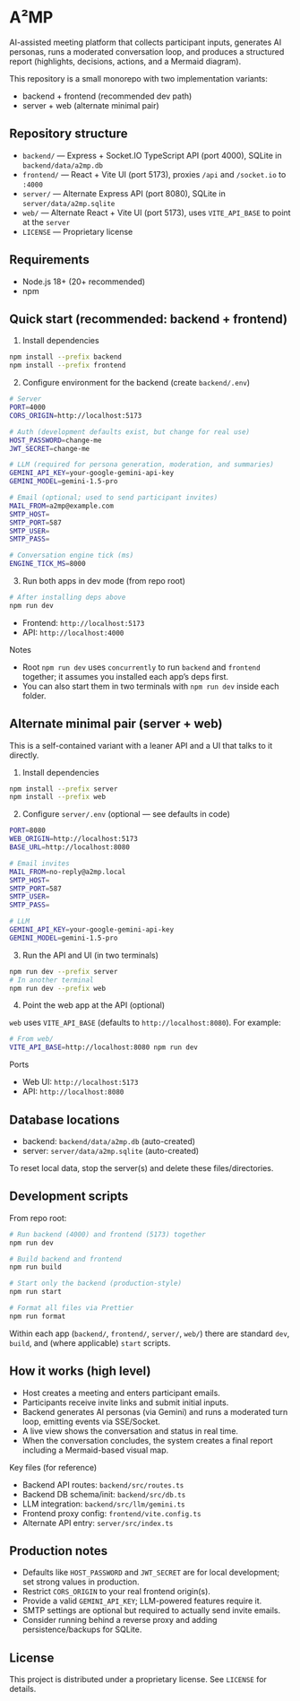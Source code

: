 # A²MP

AI-assisted meeting platform that collects participant inputs, generates AI personas, runs a moderated conversation loop, and produces a structured report (highlights, decisions, actions, and a Mermaid diagram).

This repository is a small monorepo with two implementation variants:
- backend + frontend (recommended dev path)
- server + web (alternate minimal pair)


## Repository structure

- `backend/` — Express + Socket.IO TypeScript API (port 4000), SQLite in `backend/data/a2mp.db`
- `frontend/` — React + Vite UI (port 5173), proxies `/api` and `/socket.io` to `:4000`
- `server/` — Alternate Express API (port 8080), SQLite in `server/data/a2mp.sqlite`
- `web/` — Alternate React + Vite UI (port 5173), uses `VITE_API_BASE` to point at the `server`
- `LICENSE` — Proprietary license


## Requirements

- Node.js 18+ (20+ recommended)
- npm


## Quick start (recommended: backend + frontend)

1) Install dependencies

```bash
npm install --prefix backend
npm install --prefix frontend
```

2) Configure environment for the backend (create `backend/.env`)

```bash
# Server
PORT=4000
CORS_ORIGIN=http://localhost:5173

# Auth (development defaults exist, but change for real use)
HOST_PASSWORD=change-me
JWT_SECRET=change-me

# LLM (required for persona generation, moderation, and summaries)
GEMINI_API_KEY=your-google-gemini-api-key
GEMINI_MODEL=gemini-1.5-pro

# Email (optional; used to send participant invites)
MAIL_FROM=a2mp@example.com
SMTP_HOST=
SMTP_PORT=587
SMTP_USER=
SMTP_PASS=

# Conversation engine tick (ms)
ENGINE_TICK_MS=8000
```

3) Run both apps in dev mode (from repo root)

```bash
# After installing deps above
npm run dev
```

- Frontend: `http://localhost:5173`
- API: `http://localhost:4000`

Notes
- Root `npm run dev` uses `concurrently` to run `backend` and `frontend` together; it assumes you installed each app’s deps first.
- You can also start them in two terminals with `npm run dev` inside each folder.


## Alternate minimal pair (server + web)

This is a self-contained variant with a leaner API and a UI that talks to it directly.

1) Install dependencies

```bash
npm install --prefix server
npm install --prefix web
```

2) Configure `server/.env` (optional — see defaults in code)

```bash
PORT=8080
WEB_ORIGIN=http://localhost:5173
BASE_URL=http://localhost:8080

# Email invites
MAIL_FROM=no-reply@a2mp.local
SMTP_HOST=
SMTP_PORT=587
SMTP_USER=
SMTP_PASS=

# LLM
GEMINI_API_KEY=your-google-gemini-api-key
GEMINI_MODEL=gemini-1.5-pro
```

3) Run the API and UI (in two terminals)

```bash
npm run dev --prefix server
# In another terminal
npm run dev --prefix web
```

4) Point the web app at the API (optional)

`web` uses `VITE_API_BASE` (defaults to `http://localhost:8080`). For example:

```bash
# From web/
VITE_API_BASE=http://localhost:8080 npm run dev
```

Ports
- Web UI: `http://localhost:5173`
- API: `http://localhost:8080`


## Database locations

- backend: `backend/data/a2mp.db` (auto-created)
- server: `server/data/a2mp.sqlite` (auto-created)

To reset local data, stop the server(s) and delete these files/directories.


## Development scripts

From repo root:

```bash
# Run backend (4000) and frontend (5173) together
npm run dev

# Build backend and frontend
npm run build

# Start only the backend (production-style)
npm run start

# Format all files via Prettier
npm run format
```

Within each app (`backend/`, `frontend/`, `server/`, `web/`) there are standard `dev`, `build`, and (where applicable) `start` scripts.


## How it works (high level)

- Host creates a meeting and enters participant emails.
- Participants receive invite links and submit initial inputs.
- Backend generates AI personas (via Gemini) and runs a moderated turn loop, emitting events via SSE/Socket.
- A live view shows the conversation and status in real time.
- When the conversation concludes, the system creates a final report including a Mermaid-based visual map.

Key files (for reference)
- Backend API routes: `backend/src/routes.ts`
- Backend DB schema/init: `backend/src/db.ts`
- LLM integration: `backend/src/llm/gemini.ts`
- Frontend proxy config: `frontend/vite.config.ts`
- Alternate API entry: `server/src/index.ts`


## Production notes

- Defaults like `HOST_PASSWORD` and `JWT_SECRET` are for local development; set strong values in production.
- Restrict `CORS_ORIGIN` to your real frontend origin(s).
- Provide a valid `GEMINI_API_KEY`; LLM-powered features require it.
- SMTP settings are optional but required to actually send invite emails.
- Consider running behind a reverse proxy and adding persistence/backups for SQLite.


## License

This project is distributed under a proprietary license. See `LICENSE` for details.
